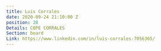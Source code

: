 ```yaml
---
title: Luis Corrales
date: 2020-09-24 21:10:00 Z
position: 28
Details: COPE CORRALES
Section: board
Link: https://www.linkedin.com/in/luis-corrales-7056365/
---
```


